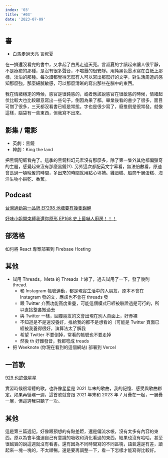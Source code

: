 ```yaml
---
index: '03'
title: '#03'
date: '2023-07-09'
---
```


## 書

- 白馬走過天亮 言叔夏

在一排還沒看完的書中，又拿起了白馬走過天亮。言叔夏的字讀起來讓人很平靜，不是療癒的那種，是沒有很多聲音，不喧囂的很安靜。用純黑色墨水寫在白紙上那樣，淡泊的那種。每次讀都覺得怎麼有人可以寫出那麼好的文字，對生活周遭的感知那麼強，那麼細膩敏感，可以那麼清晰的寫出那些在腦中的東西。

我在情緒穩定的時候，感官是很鈍感的，或者應該說感官在很敏感的時候，情緒起伏比較大也比較願意寫出一些句子。倒因為果了都。畢業後看的書少了很多，面目可憎了很多，三天都沒看書已經是常態。字也是很少寫了，廢推倒是很常發。就像這樣，腦袋有一些東西，但我寫不出來。

## 影集 / 電影

- 英劇：黑鏡
- 韓劇：King the land

把黑鏡配飯看完了。這季的黑鏡科幻元素沒有那麼多，除了第一集外其他都偏獵奇的主題，感覺起來沒有那麼黑鏡(?). 另外這次都配英文字幕看，無法倍數看，原速會長過一頓晚餐的時間，多出來的時間就用點心填補。雞蛋糕、超商千層蛋糕、海洋生物小餅乾、香蕉。

## Podcast

[台灣通勤第一品牌 EP298 池塘要有幾隻錦鯉](https://open.spotify.com/episode/4XQMtl41Pu4rXSoEceeZeD?si=e288a009a3f041f8)

[好味小姐開束縛我還你原形 EP168 史上最嚇人廚房！！！](https://open.spotify.com/episode/6kSohwz899HEy2NWCpSQPh?si=0fc77d24d5de4096)

## 部落格

如何將 React 專案部署到 Firebase Hosting

## 其他

- 試用 Threads。Meta 的 Threads 上線了，過去試用了一下，發了幾則 thread.
  - 和 Instagram 帳號連動，都是現實生活中的人朋友，原本不會在 Instagram 發的文，應該也不會在 threads 發
  - 跟 Twitter 介面功能高度重疊，可能這個模式已經被驗證過是可行的，所以直接整套搬過去
  - 與 Twitter 一樣，回覆朋友的文會出現在別人頁面上，好赤裸
  - 不知道是不是還沒養好，推給我的都不是想看的（可能是 Twitter 頁面已經被我養得很好，演算法太了解我
  - 希望 Twitter 不要倒掉，常看的帳號也不要走掉
  - 然後 th 好難發音，我都唸成 treads
- 把 Weeknote (你現在看到的這個網站) 部署到 Vercel

## 一首歌

[929 也許像星星](https://www.youtube.com/watch?v=dorGQ5WNSU0)

實習時候很常聽的歌。也許像星星是 2021 年末的歌曲，我的記憶、感受與歌曲綁定。如果再循環一週，這首歌就會跟 2021 年末和 2023 年 7 月疊在一起，一層疊一層，但這週我只聽了一次。

## 其他

這是第三篇週記。好像跟預想的有點差距，還是偏流水帳，沒有太多有內容的東西。原以為會半強迫自己有意識的吸收和消化看過的東西，結果也沒有哈哈，甚至很誠實的說這週就沒有看書。還有因為不同時間寫的不同區塊，語氣還是有差，讀起來一塊一塊的，不太順暢。還是要再調整一下，看一下怎樣才能寫得比較好。
